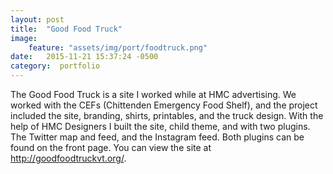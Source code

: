 ```yaml
---
layout: post
title:  "Good Food Truck"
image:
    feature: "assets/img/port/foodtruck.png"
date:   2015-11-21 15:37:24 -0500
category:  portfolio
---
```

The Good Food Truck is a site I worked while at HMC advertising. We worked with the CEFs (Chittenden Emergency Food Shelf), and the project included the site, branding, shirts, printables, and the truck design. With the help of HMC Designers I built the site, child theme, and with two plugins. The Twitter map and feed, and the Instagram feed. Both plugins can be found on the front page. You can view the site at <a href="http://goodfoodtruckvt.org/" target="_blank">http://goodfoodtruckvt.org/</a>.
